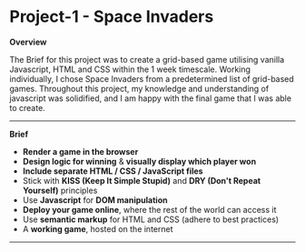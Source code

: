 # Project-1 - Space Invaders

**Overview**

The Brief for this project was to create a grid-based game utilising vanilla Javascript, HTML and CSS within the 1 week timescale. Working individually, I chose Space Invaders from a predetermined list of grid-based games. Throughout this project, my knowledge and understanding of javascript was solidified, and I am happy with the final game that I was able to create. 

-----
**Brief**

* **Render a game in the browser**
* **Design logic for winning** & **visually display which player won**
* **Include separate HTML / CSS / JavaScript files**
* Stick with **KISS (Keep It Simple Stupid)** and **DRY (Don't Repeat Yourself)** principles
* Use **Javascript** for **DOM manipulation**
* **Deploy your game online**, where the rest of the world can access it
* Use **semantic markup** for HTML and CSS (adhere to best practices)
* A **working game**, hosted on the internet


-----
